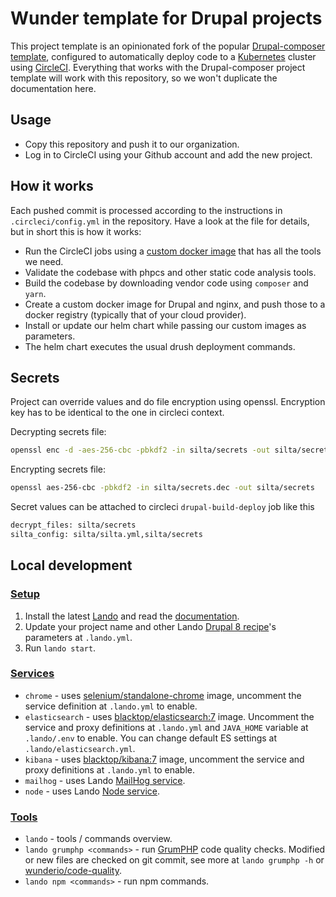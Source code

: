 # Wunder template for Drupal projects

This project template is an opinionated fork of the popular [Drupal-composer template](https://github.com/drupal-composer/drupal-project), configured to automatically deploy code to a [Kubernetes](https://kubernetes.io/) cluster using [CircleCI](https://circleci.com/). Everything that works with the Drupal-composer project template will work with this repository, so we won't duplicate the documentation here.

## Usage

- Copy this repository and push it to our organization.
- Log in to CircleCI using your Github account and add the new project.

## How it works

Each pushed commit is processed according to the instructions in `.circleci/config.yml` in the repository.
Have a look at the file for details, but in short this is how it works:

- Run the CircleCI jobs using a [custom docker image](https://github.com/wunderio/circleci-builder) that has all the tools we need.  
- Validate the codebase with phpcs and other static code analysis tools.
- Build the codebase by downloading vendor code using `composer` and `yarn`.
- Create a custom docker image for Drupal and nginx, and push those to a docker registry (typically that of your cloud provider).
- Install or update our helm chart while passing our custom images as parameters.
- The helm chart executes the usual drush deployment commands.

## Secrets

Project can override values and do file encryption using openssl.
Encryption key has to be identical to the one in circleci context.

Decrypting secrets file:

```sh
openssl enc -d -aes-256-cbc -pbkdf2 -in silta/secrets -out silta/secrets.dec
```

Encrypting secrets file:

```sh
openssl aes-256-cbc -pbkdf2 -in silta/secrets.dec -out silta/secrets
```

Secret values can be attached to circleci `drupal-build-deploy` job like this

```sh
decrypt_files: silta/secrets
silta_config: silta/silta.yml,silta/secrets
```

## Local development

### [Setup](https://docs.lando.dev/basics/installation.html)

1. Install the latest [Lando](https://github.com/lando/lando/releases) and read the [documentation](https://docs.lando.dev/).
2. Update your project name and other Lando [Drupal 8 recipe](https://docs.lando.dev/config/drupal8.html)'s parameters at `.lando.yml`.
3. Run `lando start`.

### [Services](https://docs.lando.dev/config/services.html)

- `chrome` - uses [selenium/standalone-chrome](https://hub.docker.com/r/selenium/standalone-chrome/) image, uncomment the service definition at `.lando.yml` to enable.
- `elasticsearch` - uses [blacktop/elasticsearch:7](https://github.com/blacktop/docker-elasticsearch-alpine) image. Uncomment the service and proxy definitions at `.lando.yml` and `JAVA_HOME` variable at `.lando/.env` to enable. You can change default ES settings at `.lando/elasticsearch.yml`.
- `kibana`  - uses [blacktop/kibana:7](https://github.com/blacktop/docker-kibana-alpine) image, uncomment the service and proxy definitions at `.lando.yml` to enable.
- `mailhog` - uses Lando [MailHog service](https://docs.lando.dev/config/mailhog.html).
- `node` - uses Lando [Node service](https://docs.lando.dev/config/node.html).

### [Tools](https://docs.lando.dev/config/tooling.html)

- `lando` - tools / commands overview.
- `lando grumphp <commands>` - run [GrumPHP](https://github.com/phpro/grumphp) code quality checks. Modified or new files are checked on git commit, see more at `lando grumphp -h` or [wunderio/code-quality](https://github.com/wunderio/code-quality).
- `lando npm <commands>` - run npm commands.
